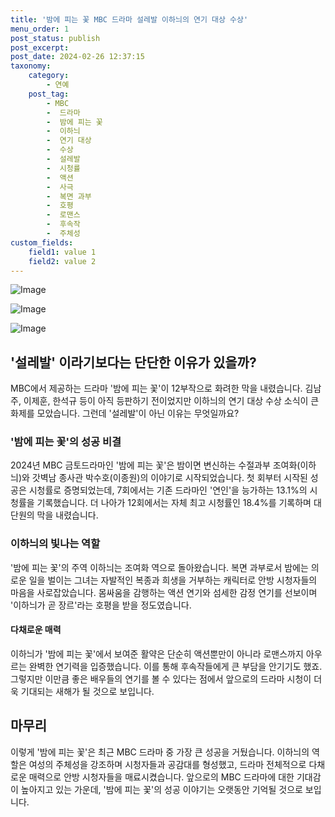 ```yaml
---
title: '밤에 피는 꽃 MBC 드라마 설레발 이하늬의 연기 대상 수상'
menu_order: 1
post_status: publish
post_excerpt: 
post_date: 2024-02-26 12:37:15
taxonomy:
    category:
        - 연예
    post_tag:
        - MBC
        -  드라마
        -  밤에 피는 꽃
        -  이하늬
        -  연기 대상
        -  수상
        -  설레발
        -  시청률
        -  액션
        -  사극
        -  복면 과부
        -  호평
        -  로맨스
        -  후속작
        -  주체성
custom_fields:
    field1: value 1
    field2: value 2
---
```


![Image](https://mimgnews.pstatic.net/image/109/2024/02/25/0005024354_001_20240225202405515.jpg?type=w540)

![Image](https://ssl.pstatic.net/mimgnews/image/109/2024/02/25/0005024354_002_20240225202405542.jpg?type=w540)

![Image](https://mimgnews.pstatic.net/image/109/2024/02/25/0005024354_003_20240225202405555.jpg?type=w540)

## '설레발' 이라기보다는 단단한 이유가 있을까?
MBC에서 제공하는 드라마 '밤에 피는 꽃'이 12부작으로 화려한 막을 내렸습니다. 김남주, 이제훈, 한석규 등이 아직 등판하기 전이었지만 이하늬의 연기 대상 수상 소식이 큰 화제를 모았습니다. 그런데 '설레발'이 아닌 이유는 무엇일까요?
### '밤에 피는 꽃'의 성공 비결
2024년 MBC 금토드라마인 '밤에 피는 꽃'은 밤이면 변신하는 수절과부 조여화(이하늬)와 갓벽남 종사관 박수호(이종원)의 이야기로 시작되었습니다. 첫 회부터 시작된 성공은 시청률로 증명되었는데, 7회에서는 기존 드라마인 '연인'을 능가하는 13.1%의 시청률을 기록했습니다. 더 나아가 12회에서는 자체 최고 시청률인 18.4%를 기록하며 대단원의 막을 내렸습니다.
### 이하늬의 빛나는 역할
'밤에 피는 꽃'의 주역 이하늬는 조여화 역으로 돌아왔습니다. 복면 과부로서 밤에는 의로운 일을 벌이는 그녀는 자발적인 복종과 희생을 거부하는 캐릭터로 안방 시청자들의 마음을 사로잡았습니다. 몸싸움을 감행하는 액션 연기와 섬세한 감정 연기를 선보이며 '이하늬가 곧 장르'라는 호평을 받을 정도였습니다.
#### 다채로운 매력
이하늬가 '밤에 피는 꽃'에서 보여준 활약은 단순히 액션뿐만이 아니라 로맨스까지 아우르는 완벽한 연기력을 입증했습니다. 이를 통해 후속작들에게 큰 부담을 안기기도 했죠. 그렇지만 이만큼 좋은 배우들의 연기를 볼 수 있다는 점에서 앞으로의 드라마 시청이 더욱 기대되는 새해가 될 것으로 보입니다.
## 마무리
이렇게 '밤에 피는 꽃'은 최근 MBC 드라마 중 가장 큰 성공을 거뒀습니다. 이하늬의 역할은 여성의 주체성을 강조하며 시청자들과 공감대를 형성했고, 드라마 전체적으로 다채로운 매력으로 안방 시청자들을 매료시켰습니다. 앞으로의 MBC 드라마에 대한 기대감이 높아지고 있는 가운데, '밤에 피는 꽃'의 성공 이야기는 오랫동안 기억될 것으로 보입니다.
